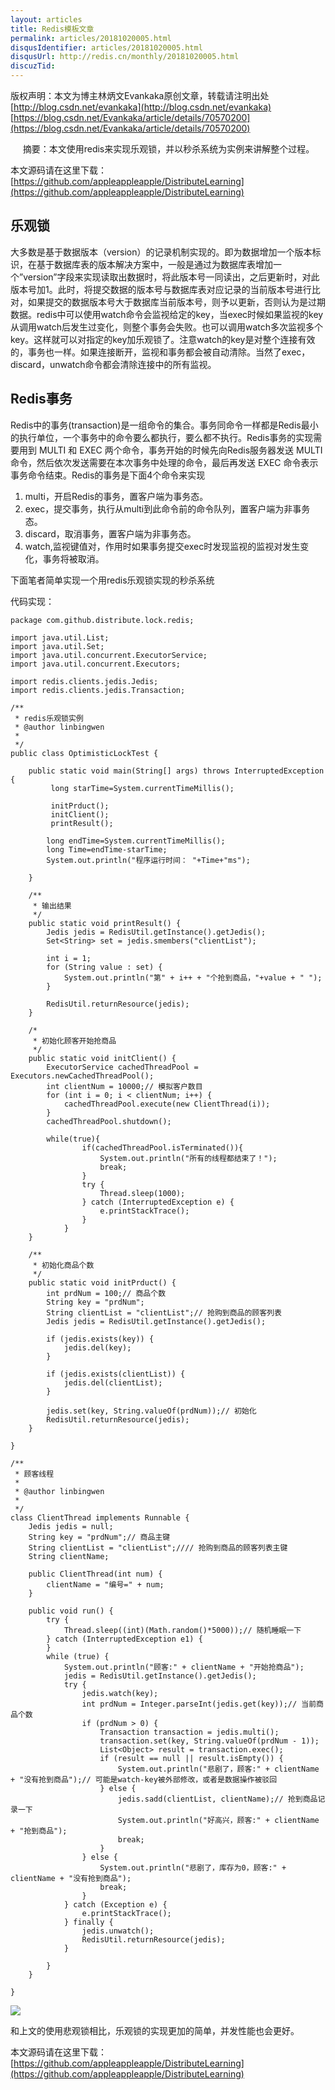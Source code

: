 ```yaml
---
layout: articles
title: Redis模板文章
permalink: articles/20181020005.html
disqusIdentifier: articles/20181020005.html
disqusUrl: http://redis.cn/monthly/20181020005.html
discuzTid: 
---
```



版权声明：本文为博主林炳文Evankaka原创文章，转载请注明出处[http://blog.csdn.net/evankaka](http://blog.csdn.net/evankaka)	[https://blog.csdn.net/Evankaka/article/details/70570200](https://blog.csdn.net/Evankaka/article/details/70570200)

     摘要：本文使用redis来实现乐观锁，并以秒杀系统为实例来讲解整个过程。

本文源码请在这里下载：[https://github.com/appleappleapple/DistributeLearning](https://github.com/appleappleapple/DistributeLearning)

## 乐观锁 ##

大多数是基于数据版本（version）的记录机制实现的。即为数据增加一个版本标识，在基于数据库表的版本解决方案中，一般是通过为数据库表增加一个”version”字段来实现读取出数据时，将此版本号一同读出，之后更新时，对此版本号加1。此时，将提交数据的版本号与数据库表对应记录的当前版本号进行比对，如果提交的数据版本号大于数据库当前版本号，则予以更新，否则认为是过期数据。redis中可以使用watch命令会监视给定的key，当exec时候如果监视的key从调用watch后发生过变化，则整个事务会失败。也可以调用watch多次监视多个key。这样就可以对指定的key加乐观锁了。注意watch的key是对整个连接有效的，事务也一样。如果连接断开，监视和事务都会被自动清除。当然了exec，discard，unwatch命令都会清除连接中的所有监视。

## Redis事务 ##

Redis中的事务(transaction)是一组命令的集合。事务同命令一样都是Redis最小的执行单位，一个事务中的命令要么都执行，要么都不执行。Redis事务的实现需要用到 MULTI 和 EXEC 两个命令，事务开始的时候先向Redis服务器发送 MULTI 命令，然后依次发送需要在本次事务中处理的命令，最后再发送 EXEC 命令表示事务命令结束。Redis的事务是下面4个命令来实现 



1. multi，开启Redis的事务，置客户端为事务态。
2. exec，提交事务，执行从multi到此命令前的命令队列，置客户端为非事务态。
3. discard，取消事务，置客户端为非事务态。
4. watch,监视键值对，作用时如果事务提交exec时发现监视的监视对发生变化，事务将被取消。
 

下面笔者简单实现一个用redis乐观锁实现的秒杀系统

代码实现：


	package com.github.distribute.lock.redis;
	 
	import java.util.List;
	import java.util.Set;
	import java.util.concurrent.ExecutorService;
	import java.util.concurrent.Executors;
	 
	import redis.clients.jedis.Jedis;
	import redis.clients.jedis.Transaction;
	 
	/**
	 * redis乐观锁实例 
	 * @author linbingwen
	 *
	 */
	public class OptimisticLockTest {
	 
		public static void main(String[] args) throws InterruptedException {
			 long starTime=System.currentTimeMillis();
			
			 initPrduct();
			 initClient();
			 printResult();
			 
			long endTime=System.currentTimeMillis();
			long Time=endTime-starTime;
			System.out.println("程序运行时间： "+Time+"ms");   
	 
		}
		
		/**
		 * 输出结果
		 */
		public static void printResult() {
			Jedis jedis = RedisUtil.getInstance().getJedis();
			Set<String> set = jedis.smembers("clientList");
	 
			int i = 1;
			for (String value : set) {
				System.out.println("第" + i++ + "个抢到商品，"+value + " ");
			}
	 
			RedisUtil.returnResource(jedis);
		}
	 
		/*
		 * 初始化顾客开始抢商品
		 */
		public static void initClient() {
			ExecutorService cachedThreadPool = Executors.newCachedThreadPool();
			int clientNum = 10000;// 模拟客户数目
			for (int i = 0; i < clientNum; i++) {
				cachedThreadPool.execute(new ClientThread(i));
			}
			cachedThreadPool.shutdown();
			
			while(true){  
					if(cachedThreadPool.isTerminated()){  
						System.out.println("所有的线程都结束了！");  
						break;  
					}  
					try {
						Thread.sleep(1000);
					} catch (InterruptedException e) {
						e.printStackTrace();
					}    
				}  
		}
	 
		/**
		 * 初始化商品个数
		 */
		public static void initPrduct() {
			int prdNum = 100;// 商品个数
			String key = "prdNum";
			String clientList = "clientList";// 抢购到商品的顾客列表
			Jedis jedis = RedisUtil.getInstance().getJedis();
	 
			if (jedis.exists(key)) {
				jedis.del(key);
			}
			
			if (jedis.exists(clientList)) {
				jedis.del(clientList);
			}
	 
			jedis.set(key, String.valueOf(prdNum));// 初始化
			RedisUtil.returnResource(jedis);
		}
	 
	}
	 
	/**
	 * 顾客线程
	 * 
	 * @author linbingwen
	 *
	 */
	class ClientThread implements Runnable {
		Jedis jedis = null;
		String key = "prdNum";// 商品主键
		String clientList = "clientList";//// 抢购到商品的顾客列表主键
		String clientName;
	 
		public ClientThread(int num) {
			clientName = "编号=" + num;
		}
	 
		public void run() {
			try {
				Thread.sleep((int)(Math.random()*5000));// 随机睡眠一下
			} catch (InterruptedException e1) {
			}
			while (true) {
				System.out.println("顾客:" + clientName + "开始抢商品");
				jedis = RedisUtil.getInstance().getJedis();
				try {
					jedis.watch(key);
					int prdNum = Integer.parseInt(jedis.get(key));// 当前商品个数
					if (prdNum > 0) {
						Transaction transaction = jedis.multi();
						transaction.set(key, String.valueOf(prdNum - 1));
						List<Object> result = transaction.exec();
						if (result == null || result.isEmpty()) {
							System.out.println("悲剧了，顾客:" + clientName + "没有抢到商品");// 可能是watch-key被外部修改，或者是数据操作被驳回
						} else {
							jedis.sadd(clientList, clientName);// 抢到商品记录一下
							System.out.println("好高兴，顾客:" + clientName + "抢到商品");
							break;
						}
					} else {
						System.out.println("悲剧了，库存为0，顾客:" + clientName + "没有抢到商品");
						break;
					}
				} catch (Exception e) {
					e.printStackTrace();
				} finally {
					jedis.unwatch();
					RedisUtil.returnResource(jedis);
				}
	 
			}
		}
	 
	}

![](/images/articles/20181020005_001.jpg)
	
和上文的使用悲观锁相比，乐观锁的实现更加的简单，并发性能也会更好。

本文源码请在这里下载：[https://github.com/appleappleapple/DistributeLearning](https://github.com/appleappleapple/DistributeLearning)
